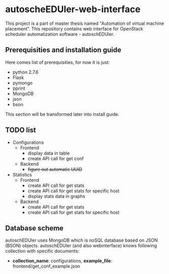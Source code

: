 # autoscheEDUler-web-interface

This project is a part of master thesis named "Automation of virtual machine placement". 
This repository contains web interface for OpenStack scheduler automatization software - autoschEDUler.

## Prerequisities and installation guide

Here comes list of prerequisities, for now it is just:
* python 2.7.6
* Flask
* pymongo
* pprint
* MongoDB
* json
* bson

This section will be transformed later into install guide.

## TODO list

* Configurations
  * Frontend
    * display data in table
    * create API call for get conf
  * Backend
    * ~~figure out automatic UUID~~
* Statistics
  * Frontend
    * create API call for get stats
    * create API call for get stats for specific host
    * display stats data in graphs
  * Backend
    * create API call for get stats
    * create API call for get stats for specific host
    
## Database scheme
autoschEDUler uses MongoDB which is noSQL database based on JSON (BSON) objects. autoschEDUler (and also webinterface) knows following collection with specific documents:
* __collection_name__: configurations, __example_file__: frontend/get_conf_example.json
